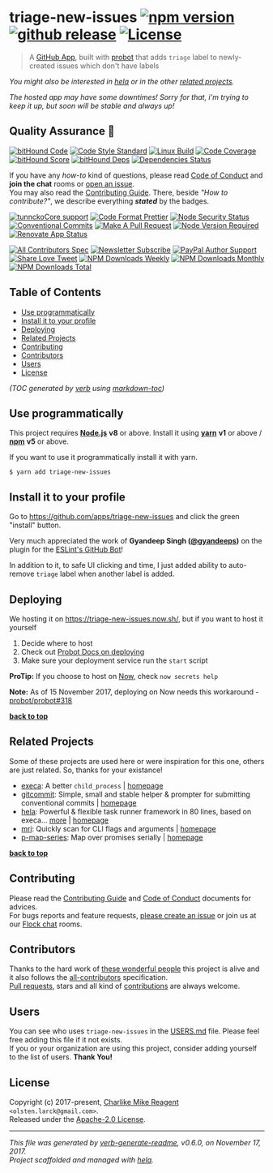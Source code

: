 # triage-new-issues [![npm version][npmv-img]][npmv-url] [![github release][github-release-img]][github-release-url] [![License][license-img]][license-url] 

> A [GitHub App](https://github.com/apps/triage-new-issues), built with [probot][] that adds `triage` label to newly-created issues which don't have labels

<div id="thetop"></div>

_You might also be interested in [hela][highlighted-link] or in the other [related projects](#related-projects)._

_The hosted app may have some downtimes! Sorry for that, i'm trying to keep it up, but soon will be stable and always up!_

## Quality Assurance :100:

[![bitHound Code][bithound-code-img]][bithound-code-url] 
[![Code Style Standard][standard-img]][standard-url] 
[![Linux Build][circleci-img]][circleci-url] 
[![Code Coverage][codecov-img]][codecov-url] 
[![bitHound Score][bithound-score-img]][bithound-score-url] 
[![bitHound Deps][bithound-deps-img]][bithound-deps-url] 
[![Dependencies Status][dependencies-img]][dependencies-url] 

If you have any _how-to_ kind of questions, please read [Code of Conduct](./CODE_OF_CONDUCT.md) and **join the chat** rooms or [open an issue][open-issue-url].  
You may also read the [Contributing Guide](./CONTRIBUTING.md). There, beside _"How to contribute?"_, we describe everything **_stated_** by  the badges.

[![tunnckoCore support][chat-img]][chat-url] 
[![Code Format Prettier][prettier-img]][prettier-url] 
[![Node Security Status][nodesecurity-img]][nodesecurity-url] 
[![Conventional Commits][ccommits-img]][ccommits-url] 
[![Make A Pull Request][prs-welcome-img]][prs-welcome-url] 
[![Node Version Required][nodeversion-img]][nodeversion-url] 
[![Renovate App Status][renovate-img]][renovate-url]

<!--
<a target="_blank" rel="nofollow" href="https://app.codesponsor.io/link/K7yYzzA5nb2ZDR4GTKmgUdfe/tunnckoCore/triage-new-issues">
  <img alt="Sponsor" width="888" height="68" src="https://app.codesponsor.io/embed/K7yYzzA5nb2ZDR4GTKmgUdfe/tunnckoCore/triage-new-issues.svg" />
</a>
<p></p>-->

[![All Contributors Spec][all-contributors-img]](#contributors) 
[![Newsletter Subscribe][tinyletter-img]][tinyletter-url] 
[![PayPal Author Support][paypal-donate-img]][paypal-donate-url] 
[![Share Love Tweet][share-love-img]][share-love-url] 
[![NPM Downloads Weekly][downloads-weekly-img]][npmv-url] 
[![NPM Downloads Monthly][downloads-monthly-img]][npmv-url] 
[![NPM Downloads Total][downloads-total-img]][npmv-url] 

## Table of Contents
- [Use programmatically](#use-programmatically)
- [Install it to your profile](#install-it-to-your-profile)
- [Deploying](#deploying)
- [Related Projects](#related-projects)
- [Contributing](#contributing)
- [Contributors](#contributors)
- [Users](#users)
- [License](#license)

_(TOC generated by [verb](https://github.com/verbose/verb) using [markdown-toc](https://github.com/jonschlinkert/markdown-toc))_

## Use programmatically

This project requires [**Node.js**][nodeversion-url] **v8** or above. Install it using [**yarn**](https://yarnpkg.com) **v1** or above / [**npm**](https://www.npmjs.com) **v5** or above.

If you want to use it programmatically install it with yarn.

```
$ yarn add triage-new-issues
```

## Install it to your profile

Go to https://github.com/apps/triage-new-issues and click the green "install" button.

Very much appreciated the work of **Gyandeep Singh ([@gyandeeps](https://github.com/gyandeeps))** on
the plugin for the [ESLint's GitHub Bot](https://github.com/eslint/eslint-github-bot/tree/4dd943a51b415b0b2053b4a4ae75a4e9244fcb09/src/plugins/triage)!

In addition to it, to safe UI clicking and time, I just added ability to auto-remove `triage` label when another label is added.

## Deploying

We hosting it on https://triage-new-issues.now.sh/, but if you want to host it yourself

1. Decide where to host
2. Check out [Probot Docs on deploying](https://probot.github.io/docs/development/)
3. Make sure your deployment service run the `start` script

**ProTip:** If you choose to host on [Now](www.now.sh), check `now secrets help`

**Note:** As of 15 November 2017, deploying on Now needs this workaround - [probot/probot#318](https://github.com/probot/probot/issues/318#issuecomment-343010573)

<!-- 
 then
make sure to add `@triage-new-issues-app-id`, `@triage-new-issues-private-key`, `@triage-new-issues-webhook-secret` secrets and then you can use it [as in here](https://github.com/tunnckoCore/triage-new-issues/blob/e0e38f95d9e51cd65e39acb188847097115f2177/package.json#L23-L29). On more help of how to add secrets to [Now](www.now.sh) check `now secrets help`. -->

**[back to top](#thetop)**

## Related Projects
Some of these projects are used here or were inspiration for this one, others are just related. So, thanks for your existance! 
- [execa](https://www.npmjs.com/package/execa): A better `child_process` | [homepage](https://github.com/sindresorhus/execa#readme "A better `child_process`")
- [gitcommit](https://www.npmjs.com/package/gitcommit): Simple, small and stable helper & prompter for submitting conventional commits | [homepage](https://github.com/tunnckoCore/gitcommit#readme "Simple, small and stable helper & prompter for submitting conventional commits")
- [hela](https://www.npmjs.com/package/hela): Powerful & flexible task runner framework in 80 lines, based on execa… [more](https://github.com/tunnckoCore/hela#readme) | [homepage](https://github.com/tunnckoCore/hela#readme "Powerful & flexible task runner framework in 80 lines, based on execa. Supports presets, a la ESLint but for tasks & npm scripts")
- [mri](https://www.npmjs.com/package/mri): Quickly scan for CLI flags and arguments | [homepage](https://github.com/lukeed/mri#readme "Quickly scan for CLI flags and arguments")
- [p-map-series](https://www.npmjs.com/package/p-map-series): Map over promises serially | [homepage](https://github.com/sindresorhus/p-map-series#readme "Map over promises serially")

**[back to top](#thetop)**

## Contributing
Please read the [Contributing Guide](./CONTRIBUTING.md) and [Code of Conduct](./CODE_OF_CONDUCT.md) documents for advices.  
For bugs reports and feature requests, [please create an issue][open-issue-url] or join us at our [Flock chat][chat-url] rooms.
  
## Contributors
Thanks to the hard work of [these wonderful people](./CONTRIBUTORS.md) this project is alive and it also follows the [all-contributors](https://github.com/kentcdodds/all-contributors) specification.  
[Pull requests](./CONTRIBUTING.md#opening-a-pull-request), stars and all kind of [contributions](https://opensource.guide/how-to-contribute/#what-it-means-to-contribute) are always welcome.

## Users
You can see who uses `triage-new-issues` in the [USERS.md](./USERS.md) file. Please feel free adding this file if it not exists.  
If you or your organization are using this project, consider adding yourself to the list of users. **Thank You!**

## License
Copyright (c) 2017-present, [Charlike Mike Reagent][author-link] `<olsten.larck@gmail.com>`.  
Released under the [Apache-2.0 License][license-url].

***

_This file was generated by [verb-generate-readme](https://github.com/verbose/verb-generate-readme), v0.6.0, on November 17, 2017._  
_Project scaffolded and managed with [hela][]._

[hela]: https://github.com/tunnckoCore/hela
[probot]: https://github.com/probot/probot

<!-- Heading badges -->
[npmv-url]: https://www.npmjs.com/package/triage-new-issues
[npmv-img]: https://img.shields.io/npm/v/triage-new-issues.svg?label=npm%20version

[github-release-url]: https://github.com/tunnckoCore/triage-new-issues/releases/latest
[github-release-img]: https://img.shields.io/github/release/tunnckoCore/triage-new-issues.svg?label=github%20release

[license-url]: https://github.com/tunnckoCore/triage-new-issues/blob/master/LICENSE
[license-img]: https://img.shields.io/npm/l/triage-new-issues.svg
<!-- [license-img]: https://img.shields.io/badge/license-tunnckoCore_1%2E0-blue.svg -->

[downloads-monthly-img]: https://img.shields.io/npm/dm/triage-new-issues.svg

<!-- Front line badges -->
[bithound-score-url]: https://www.bithound.io/github/tunnckoCore/triage-new-issues
[bithound-score-img]: https://www.bithound.io/github/tunnckoCore/triage-new-issues/badges/score.svg

[bithound-code-url]: https://www.bithound.io/github/tunnckoCore/triage-new-issues
[bithound-code-img]: https://www.bithound.io/github/tunnckoCore/triage-new-issues/badges/code.svg

[standard-url]: https://github.com/airbnb/javascript
[standard-img]: https://img.shields.io/badge/code_style-airbnb-brightgreen.svg

[circleci-url]: https://circleci.com/gh/tunnckoCore/triage-new-issues/tree/master
[circleci-img]: https://img.shields.io/circleci/project/github/tunnckoCore/triage-new-issues/master.svg

[codecov-url]: https://codecov.io/gh/tunnckoCore/triage-new-issues
[codecov-img]: https://img.shields.io/codecov/c/github/tunnckoCore/triage-new-issues/master.svg

[bithound-deps-url]: https://www.bithound.io/github/tunnckoCore/triage-new-issues/dependencies/npm
[bithound-deps-img]: https://www.bithound.io/github/tunnckoCore/triage-new-issues/badges/dependencies.svg

[dependencies-url]: https://david-dm.org/tunnckoCore/triage-new-issues
[dependencies-img]: https://img.shields.io/david/tunnckoCore/triage-new-issues.svg

<!-- Second front of badges -->
[chat-url]: https://tunnckocore.flock.com/?i=cx2xoeofjtj6eo6c
[chat-img]: https://img.shields.io/badge/chat-on_flock-brightgreen.svg

[prettier-url]: https://github.com/prettier/prettier
[prettier-img]: https://img.shields.io/badge/styled_with-prettier-f952a5.svg

[nodesecurity-url]: https://nodesecurity.io/orgs/tunnckocore/projects/b39d4bd7-59d6-43fa-9e21-b2589b5169b4/master
[nodesecurity-img]: https://nodesecurity.io/orgs/tunnckocore/projects/b39d4bd7-59d6-43fa-9e21-b2589b5169b4/badge
<!-- the original color of nsp: 
[nodesec-img]: https://img.shields.io/badge/nsp-no_known_vulns-35a9e0.svg -->

[ccommits-url]: https://conventionalcommits.org/
[ccommits-img]: https://img.shields.io/badge/conventional_commits-1.0.0-yellow.svg

[prs-welcome-img]: https://img.shields.io/badge/PRs-welcome-brightgreen.svg
[prs-welcome-url]: http://makeapullrequest.com

[nodeversion-url]: https://nodejs.org/en/download
[nodeversion-img]: https://img.shields.io/node/v/triage-new-issues.svg

[renovate-url]: https://renovateapp.com
[renovate-img]: https://img.shields.io/badge/renovate-enabled-brightgreen.svg

<!-- Third badges line (After CodeSponsor ads) -->
[all-contributors-img]: https://img.shields.io/github/contributors/tunnckoCore/triage-new-issues.svg?label=all%20contributors&colorB=ffa500

[tinyletter-url]: https://tinyletter.com/tunnckoCore
[tinyletter-img]: https://img.shields.io/badge/join-newsletter-9caaf8.svg

[paypal-donate-url]: https://paypal.me/tunnckoCore/10
[paypal-donate-img]: https://img.shields.io/badge/$-support-f47721.svg

[downloads-weekly-img]: https://img.shields.io/npm/dw/triage-new-issues.svg
[downloads-total-img]: https://img.shields.io/npm/dt/triage-new-issues.svg

<!-- Miscellaneous -->
[share-love-url]: https://twitter.com/intent/tweet?text=https://github.com/tunnckoCore/triage-new-issues&via=tunnckoCore
[share-love-img]: https://img.shields.io/badge/share-love-1da1f2.svg
[open-issue-url]: https://github.com/tunnckoCore/triage-new-issues/issues/new

[highlighted-link]: https://ghub.now.sh/hela
[author-link]: https://i.am.charlike.online

